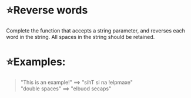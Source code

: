 # :star:Reverse words

Complete the function that accepts a string parameter, and reverses each word in the string. All spaces in the string should be retained.

# :star:Examples:

>   "This is an example!" ==> "sihT si na !elpmaxe" <br>
    "double  spaces"      ==> "elbuod  secaps"